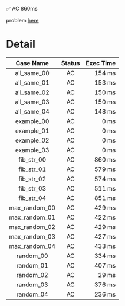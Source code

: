 ✅  AC  860ms

problem [here](https://judge.yosupo.jp/problem/suffixarray)

# Detail

| Case Name | Status | Exec Time |
|:---------:|:------:|---------:|
| all_same_00 | AC | 154 ms |
| all_same_01 | AC | 153 ms |
| all_same_02 | AC | 150 ms |
| all_same_03 | AC | 150 ms |
| all_same_04 | AC | 148 ms |
| example_00 | AC | 0 ms |
| example_01 | AC | 0 ms |
| example_02 | AC | 0 ms |
| example_03 | AC | 0 ms |
| fib_str_00 | AC | 860 ms |
| fib_str_01 | AC | 579 ms |
| fib_str_02 | AC | 574 ms |
| fib_str_03 | AC | 511 ms |
| fib_str_04 | AC | 851 ms |
| max_random_00 | AC | 429 ms |
| max_random_01 | AC | 422 ms |
| max_random_02 | AC | 429 ms |
| max_random_03 | AC | 427 ms |
| max_random_04 | AC | 433 ms |
| random_00 | AC | 334 ms |
| random_01 | AC | 407 ms |
| random_02 | AC | 29 ms |
| random_03 | AC | 376 ms |
| random_04 | AC | 236 ms |


